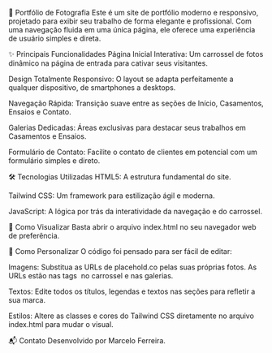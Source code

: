 📸 Portfólio de Fotografia
Este é um site de portfólio moderno e responsivo, projetado para exibir seu trabalho de forma elegante e profissional. Com uma navegação fluida em uma única página, ele oferece uma experiência de usuário simples e direta.

✨ Principais Funcionalidades
Página Inicial Interativa: Um carrossel de fotos dinâmico na página de entrada para cativar seus visitantes.

Design Totalmente Responsivo: O layout se adapta perfeitamente a qualquer dispositivo, de smartphones a desktops.

Navegação Rápida: Transição suave entre as seções de Início, Casamentos, Ensaios e Contato.

Galerias Dedicadas: Áreas exclusivas para destacar seus trabalhos em Casamentos e Ensaios.

Formulário de Contato: Facilite o contato de clientes em potencial com um formulário simples e direto.

🛠️ Tecnologias Utilizadas
HTML5: A estrutura fundamental do site.

Tailwind CSS: Um framework para estilização ágil e moderna.

JavaScript: A lógica por trás da interatividade da navegação e do carrossel.

🚀 Como Visualizar
Basta abrir o arquivo index.html no seu navegador web de preferência.

🎨 Como Personalizar
O código foi pensado para ser fácil de editar:

Imagens: Substitua as URLs de placehold.co pelas suas próprias fotos. As URLs estão nas tags <img> no carrossel e nas galerias.

Textos: Edite todos os títulos, legendas e textos nas seções para refletir a sua marca.

Estilos: Altere as classes e cores do Tailwind CSS diretamente no arquivo index.html para mudar o visual.

📬 Contato
Desenvolvido por Marcelo Ferreira.
